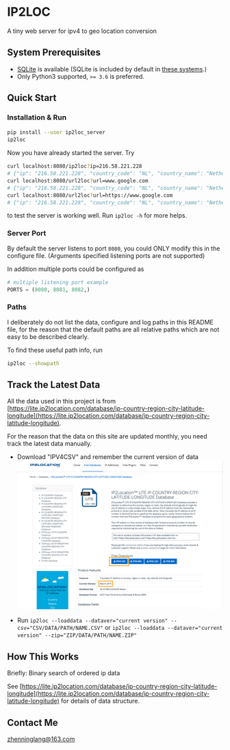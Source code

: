 # IP2LOC

A tiny web server for ipv4 to geo location conversion

## System Prerequisites

- [SQLite](https://www.sqlite.org/index.html) is available 
(SQLite is included by default in [these systems](https://en.wikipedia.org/wiki/SQLite#Operating_systems).)
- Only Python3 supported, `>= 3.6` is preferred.

## Quick Start

### Installation & Run

```bash
pip install --user ip2loc_server
ip2loc
```

Now you have already started the server. 
Try

```bash
curl localhost:8080/ip2loc?ip=216.58.221.228
# {"ip": "216.58.221.228", "country_code": "NL", "country_name": "Netherlands", "region_name": "Noord-Holland", "city_name": "Amsterdam", "latitude": 52.37403, "longitude": 4.88969}
curl localhost:8080/url2loc?url=www.google.com
# {"ip": "216.58.221.228", "country_code": "NL", "country_name": "Netherlands", "region_name": "Noord-Holland", "city_name": "Amsterdam", "latitude": 52.37403, "longitude": 4.88969}
curl localhost:8080/url2loc?url=https://www.google.com
# {"ip": "216.58.221.228", "country_code": "NL", "country_name": "Netherlands", "region_name": "Noord-Holland", "city_name": "Amsterdam", "latitude": 52.37403, "longitude": 4.88969}
```

to test the server is working well. Run `ip2loc -h` for more helps.

### Server Port

By default the server listens to port `8080`, you could ONLY modify this in the configure file.
(Arguments specified listening ports are not supported)

In addition multiple ports could be configured as

```python
# multiple listening port example
PORTS = (8080, 8081, 8082,)
```

### Paths

I deliberately do not list the data, configure and log paths in this README file,
for the reason that the default paths are all relative paths which are not easy to be described clearly.

To find these useful path info, run

```bash
ip2loc --showpath
```

## Track the Latest Data

All the data used in this project is from 
[https://lite.ip2location.com/database/ip-country-region-city-latitude-longitude](https://lite.ip2location.com/database/ip-country-region-city-latitude-longitude).

For the reason that the data on this site are updated monthly, you need track the latest data manually.

- Download "IPV4CSV" and remember the current version of data
![IP2LocationSiteSnapshot](https://raw.githubusercontent.com/ZhenningLang/ip2loc-server/master/docs/images/IP2LocationLite.png)

- Run `ip2loc --loaddata --dataver="current version" --csv="CSV/DATA/PATH/NAME.CSV"` or `ip2loc --loaddata --dataver="current version" --zip="ZIP/DATA/PATH/NAME.ZIP"`


## How This Works

Briefly: Binary search of ordered ip data

See [https://lite.ip2location.com/database/ip-country-region-city-latitude-longitude](https://lite.ip2location.com/database/ip-country-region-city-latitude-longitude) 
for details of data structure.

## Contact Me

[zhenninglang@163.com](mailto:zhenninglang@163.com)
